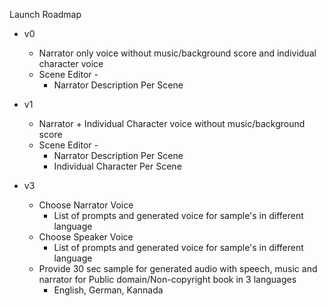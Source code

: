 Launch Roadmap

- v0
    - Narrator only voice without music/background score and individual character voice
    - Scene Editor -
        - Narrator Description  Per Scene
- v1
    - Narrator + Individual Character voice without music/background score
    - Scene Editor -
        - Narrator Description  Per Scene
        - Individual Character Per Scene
    
- v3 
    - Choose Narrator Voice
        - List of prompts and generated voice for sample's in different language
    - Choose Speaker Voice
        - List of prompts and generated voice for sample's in different language
    - Provide 30 sec sample for generated audio with speech, music and narrator for Public domain/Non-copyright book in 3 languages
        - English, German, Kannada
